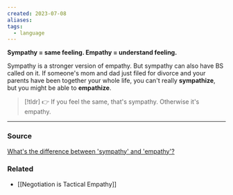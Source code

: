```yaml
---
created: 2023-07-08
aliases: 
tags:
  - language
---
```

**Sympathy = same feeling. Empathy = understand feeling.**

Sympathy is a stronger version of empathy. But sympathy can also have BS called on it. If someone's mom and dad just filed for divorce and your parents have been together your whole life, you can't really **sympathize**, but you might be able to **empathize**.

> [!tldr] 👉 If you feel the same, that's sympathy. Otherwise it's empathy.

---

### Source

[What's the difference between 'sympathy' and 'empathy'?](https://www.merriam-webster.com/words-at-play/sympathy-empathy-difference)

### Related
- [[Negotiation is Tactical Empathy]]